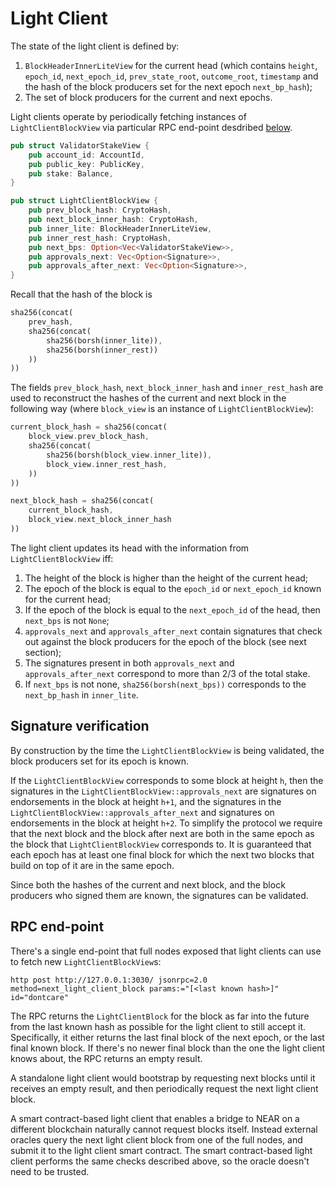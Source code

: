 # Light Client

The state of the light client is defined by:

1. `BlockHeaderInnerLiteView` for the current head (which contains `height`, `epoch_id`, `next_epoch_id`, `prev_state_root`, `outcome_root`, `timestamp` and the hash of the block producers set for the next epoch `next_bp_hash`);
2. The set of block producers for the current and next epochs.

Light clients operate by periodically fetching instances of `LightClientBlockView` via particular RPC end-point desdribed [below](#rpc-end-point).

```rust
pub struct ValidatorStakeView {
    pub account_id: AccountId,
    pub public_key: PublicKey,
    pub stake: Balance,
}

pub struct LightClientBlockView {
    pub prev_block_hash: CryptoHash,
    pub next_block_inner_hash: CryptoHash,
    pub inner_lite: BlockHeaderInnerLiteView,
    pub inner_rest_hash: CryptoHash,
    pub next_bps: Option<Vec<ValidatorStakeView>>,
    pub approvals_next: Vec<Option<Signature>>,
    pub approvals_after_next: Vec<Option<Signature>>,
}
```

Recall that the hash of the block is

```rust
sha256(concat(
    prev_hash,
    sha256(concat(
        sha256(borsh(inner_lite)),
        sha256(borsh(inner_rest))
    ))
))
```

The fields `prev_block_hash`, `next_block_inner_hash` and `inner_rest_hash` are used to reconstruct the hashes of the current and next block in the following way (where `block_view` is an instance of `LightClientBlockView`):

```rust
current_block_hash = sha256(concat(
    block_view.prev_block_hash,
    sha256(concat(
        sha256(borsh(block_view.inner_lite)),
        block_view.inner_rest_hash,
    ))
))

next_block_hash = sha256(concat(
    current_block_hash,
    block_view.next_block_inner_hash
))
```

The light client updates its head with the information from `LightClientBlockView` iff:

1. The height of the block is higher than the height of the current head;
2. The epoch of the block is equal to the `epoch_id` or `next_epoch_id` known for the current head;
3. If the epoch of the block is equal to the `next_epoch_id` of the head, then `next_bps` is not `None`;
4. `approvals_next` and `approvals_after_next` contain signatures that check out against the block producers for the epoch of the block (see next section);
5. The signatures present in both `approvals_next` and `approvals_after_next` correspond to more than 2/3 of the total stake.
6. If `next_bps` is not none, `sha256(borsh(next_bps))` corresponds to the `next_bp_hash` in `inner_lite`.

## Signature verification

By construction by the time the `LightClientBlockView` is being validated, the block producers set for its epoch is known.

If the `LightClientBlockView` corresponds to some block at height `h`, then the signatures in the `LightClientBlockView::approvals_next` are signatures on endorsements in the block at height `h+1`, and the signatures in the `LightClientBlockView::approvals_after_next` and signatures on endorsements in the block at height `h+2`. To simplify the protocol we require that the next block and the block after next are both in the same epoch as the block that `LightClientBlockView` corresponds to. It is guaranteed that each epoch has at least one final block for which the next two blocks that build on top of it are in the same epoch.

Since both the hashes of the current and next block, and the block producers who signed them are known, the signatures can be validated.

## RPC end-point

There's a single end-point that full nodes exposed that light clients can use to fetch new `LightClientBlockView`s:

```
http post http://127.0.0.1:3030/ jsonrpc=2.0 method=next_light_client_block params:="[<last known hash>]" id="dontcare"
```

The RPC returns the `LightClientBlock` for the block as far into the future from the last known hash as possible for the light client to still accept it. Specifically, it either returns the last final block of the next epoch, or the last final known block. If there's no newer final block than the one the light client knows about, the RPC returns an empty result.

A standalone light client would bootstrap by requesting next blocks until it receives an empty result, and then periodically request the next light client block.

A smart contract-based light client that enables a bridge to NEAR on a different blockchain naturally cannot request blocks itself. Instead external oracles query the next light client block from one of the full nodes, and submit it to the light client smart contract. The smart contract-based light client performs the same checks described above, so the oracle doesn't need to be trusted.
